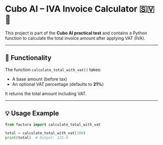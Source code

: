 # Cubo AI – IVA Invoice Calculator 🇸🇻🤖

This project is part of the **Cubo AI practical test** and contains a 
Python function to calculate the total invoice amount after applying VAT 
(IVA).

---

## 🧠 Functionality

The function `calculate_total_with_vat()` takes:

- A base amount (before tax)
- An optional VAT percentage (defaults to **21%**)

It returns the total amount including VAT.

---

## 💡 Usage Example

```python
from factura import calculate_total_with_vat

total = calculate_total_with_vat(100)
print(total)  # Output: 121.0

